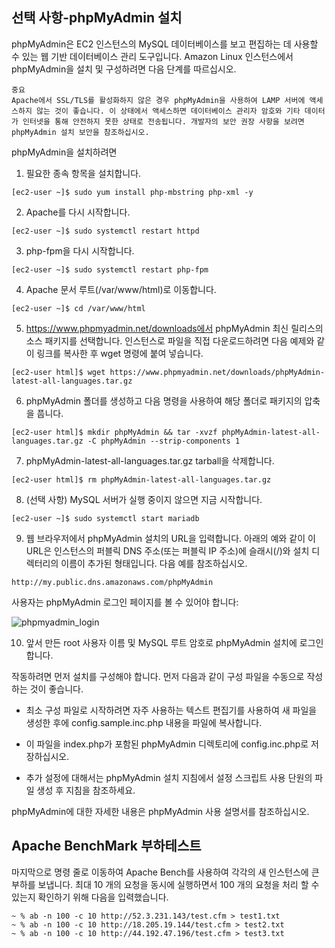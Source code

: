 <!--
# 자습서: Amazon Linux 2에 LAMP 웹 서버 설치

다음 절차를 통해 Amazon Linux 2 인스턴스에서 PHP 및 MariaDB(커뮤니티에서 개발한 MySQL 포크) 지원을 포함하는 Apache 웹 서버를 설치할 수 있습니다. 이 웹 서버를 LAMP 웹 서버 또는 LAMP 스택이라고도 합니다. 이 서버를 사용해서 고정 웹사이트를 호스팅하거나 데이터베이스에서 정보를 읽고 쓰는 동적 PHP 애플리케이션을 배포할 수 있습니다.

```
중요
Ubuntu 또는 Red Hat Enterprise, Linux와 같은 다른 배포에서 LAMP 웹 서버를 설정하려는 경우 이 자습서를 이용할 수 없습니다. Amazon Linux AMI의 경우 자습서: Amazon Linux AMI에 LAMP 웹 서버 설치 섹션을 참조하세요. Ubuntu의 경우 Ubuntu 커뮤니티 설명서 ApacheMySQLPHP를 참조하세요. 다른 배포는 관련 설명서를 참조하세요.
```

## 작업

[1단계: LAMP 서버 준비](#1단계-LAMP-서버-준비)  
[2단계: LAMP 서버 테스트](#2단계-LAMP-서버-테스트)  
[3단계: 데이터베이스 서버 보안 설정](#3단계-데이터베이스-서버-보안-설정)  
[4단계: 선택 사항-phpMyAdmin 설치](#4단계-선택-사항-phpMyAdmin-설치)  

## 1단계: LAMP 서버 준비
사전 조건

- 본 자습서는 Amazon Linux 2를 사용하여 사용자가 인터넷에서 접근할 수 있는 퍼블릭 DNS 이름을 가진 새 인스턴스를 이미 실행한 것으로 가정하고 있습니다. 자세한 내용은 1단계: 인스턴스 시작 단원을 참조하세요. SSH(포트 22), HTTP(포트 80), HTTPS(포트 443) 연결을 허용할 수 있도록 보안 그룹을 구성해야 합니다. 이 사전 요구 사항에 대한 자세한 내용은 Linux 인스턴스의 인바운드 트래픽 권한 부여 단원을 참조하십시오.

- 다음 절차는 Amazon Linux 2에서 사용할 수 있는 최신 PHP 버전(PHP 7.2)을 설치합니다. 이 자습서에서 명시한 애플리케이션이 아닌 PHP 애플리케이션을 사용하려는 경우 PHP 7.2와의 호환성을 확인해야 합니다.

LAMP 서버를 준비하려면

1. 인스턴스에 연결합니다.

2. 모든 소프트웨어 패키지가 최신 상태로 업데이트되어 있는지 확인하기 위해, 인스턴스에서 퀵 소프트웨어 업데이트를 실행합니다. 이 업데이트 과정은 몇 분 정도 시간이 소요될 수 있지만, 최신 보안 업데이트와 버그 수정을 위해 수행할 필요가 있습니다.

-y 옵션을 사용하면 확인 여부를 묻지 않고 업데이트를 설치합니다. 설치 전에 업데이트 정보를 확인하려면 이 옵션을 생략합니다.

```
[ec2-user ~]$ sudo yum update -y
```

3. lamp-mariadb10.2-php7.2 및 php7.2 Amazon Linux Extras 리포지토리를 설치하여 Amazon Linux 2용 LAMP MariaDB 및 PHP 패키지의 최신 버전을 가져옵니다.

```
[ec2-user ~]$ sudo amazon-linux-extras install -y lamp-mariadb10.2-php7.2 php7.2
```

sudo: amazon-linux-extras: command not found 오류가 발생하면 인스턴스가 Amazon Linux 2 AMI로 실행되지 않은 것입니다(Amazon Linux AMI를 사용하고 있는 것일 수 있음). 다음 명령을 사용하여 Amazon Linux 버전을 볼 수 있습니다.

```
[ec2-user ~]$ cat /etc/system-release
```

4. 이제 인스턴스가 최신 상태이므로 Apache 웹 서버, MariaDB, PHP 소프트웨어 패키지를 설치할 수 있습니다.

yum install 명령을 사용하여 여러 소프트웨어 패키지와 모든 관련 종속 프로그램을 동시에 설치합니다.

```
[ec2-user ~]$ sudo yum install -y httpd mariadb-server
```

다음 명령을 사용하여 이러한 패키지의 현재 버전을 볼 수 있습니다.

```
[ec2-user ~]$ yum info package_name
```

5. Apache 웹 서버를 시작합니다.

```
[ec2-user ~]$ sudo systemctl start httpd
```

6. systemctl 명령을 사용하여 Apache 웹 서버가 매번 시스템이 부팅할 때마다 시작되도록 합니다.

```
[ec2-user ~]$ sudo systemctl enable httpd
```

다음 명령을 실행하여 httpd가 실행되고 있는지 확인할 수 있습니다.

```
[ec2-user ~]$ sudo systemctl is-enabled httpd
```

7. 인스턴스에 대해 인바운드 HTTP(포트 80) 연결을 허용하는 보안 규칙이 없는 경우 추가합니다. 기본적으로 초기화 중에 인스턴스에 대해 launch-wizard-N 보안 그룹이 설정됩니다. 이 그룹에는 SSH 연결을 허용하는 규칙이 한 개 들어 있습니다.

- https://console.aws.amazon.com/ec2/에서 Amazon EC2 콘솔을 엽니다.

- 인스턴스를 선택하고 해당 인스턴스를 선택합니다.

- 보안 탭에서 인바운드 규칙을 확인합니다. 다음과 같은 규칙이 표시되어야 합니다.

```
Port range   Protocol     Source
22           tcp          0.0.0.0/0
```

- 보안 그룹에 대한 링크를 선택합니다. 보안 그룹에 규칙 추가의 절차를 사용하여 다음 값으로 새로운 인바운드 보안 규칙을 추가합니다.

  - 유형: HTTP

  - 프로토콜: TCP

  - 포트 범위: 80

  - 소스: 사용자 지정

8. 웹 서버를 테스트합니다. 웹 브라우저에서 인스턴스의 공용 DNS 주소(또는 공용 IP 주소)를 입력합니다. /var/www/html에 콘텐츠가 없으면 Apache 테스트 페이지가 표시됩니다. Amazon EC2 콘솔을 사용하여 인스턴스의 퍼블릭 DNS를 확인할 수 있습니다. 퍼블릭 DNS 열을 확인합니다. 이 열이 숨겨진 경우 열 표시/숨기기 아이콘(기어 모양 아이콘)을 선택하고 퍼블릭 DNS를 선택합니다.

인스턴스의 보안 그룹에 포트 80에서 HTTP 트래픽을 허용하는 규칙이 포함되어 있는지 확인합니다. 자세한 내용은 보안 그룹에 규칙 추가 단원을 참조하십시오.

중요
Amazon Linux을 사용하지 않는 경우, 이러한 연결을 허용하도록 인스턴스의 방화벽을 구성할 필요가 있습니다. 방화벽 구성 방법에 대한 자세한 내용은 사용자의 특정 배포에 대한 문서를 참조하십시오.

![apache_test_page_al2_2.4](./images/apache_test_page_al2_2.4.png)

Apache httpd는 Apache document root라는 디렉터리에 보관된 파일을 처리합니다. Amazon Linux Apache 문서 루트는 /var/www/html이며, 기본적으로 루트에서 소유합니다.

ec2-user 계정에서 이 디렉터리의 파일을 조작할 수 있게 하려면 디렉터리의 소유권과 권한을 변경해야 합니다. 이 작업을 수행하는 방법에는 여러 가지가 있습니다. 본 자습서에서는 ec2-user를 apache 그룹에 추가하여 apache 그룹에 /var/www 디렉터리의 소유권을 부여하고 쓰기 권한을 할당합니다.

파일 권한 설정

1. 사용자(이 경우는 ec2-user)를 apache 그룹에 추가합니다.

```
[ec2-user ~]$ sudo usermod -a -G apache ec2-user
```

2. 로그아웃하고 다시 로그인한 다음, 새 그룹을 선택하고 멤버십을 확인합니다.

  - 로그아웃합니다(exit 명령을 사용하거나 터미널 창 닫기).

```
[ec2-user ~]$ exit
```

  - apache 그룹의 멤버십을 확인하려면 인스턴스에 다시 연결한 후 다음 명령을 실행합니다.

```
[ec2-user ~]$ groups
ec2-user adm wheel apache systemd-journal
```

3. /var/www 및 그 콘텐츠의 그룹 소유권을 apache 그룹으로 변경합니다.

```
[ec2-user ~]$ sudo chown -R ec2-user:apache /var/www
```

4. 그룹 쓰기 권한을 추가하여 나중에 하위 디렉터리에 대한 그룹 ID를 설정하려면 /var/www와 그 하위 디렉터리의 디렉터리 권한을 변경합니다.

```
[ec2-user ~]$ sudo chmod 2775 /var/www && find /var/www -type d -exec sudo chmod 2775 {} \;
```

5. 그룹 쓰기 권한을 추가하려면 /var/www 및 그 하위 디렉터리의 파일 권한을 반복하여 변경합니다.

```
[ec2-user ~]$ find /var/www -type f -exec sudo chmod 0664 {} \;
```

이제 ec2-user와 apache 그룹의 향후 멤버는 Apache document root에서 파일 추가, 삭제, 편집을 할 수 있고, 이를 통해 사용자는 정적 웹 사이트 또는 PHP 애플리케이션과 같은 콘텐츠를 추가할 수 있습니다.

웹 서버를 보호하려면(선택 사항)

HTTP 프로토콜을 실행하는 웹 서버는 송신하거나 수신하는 데이터에 대해 아무런 전송 보안 기능도 제공하지 않습니다. 웹 브라우저를 사용하여 HTTP 서버에 연결할 때 방문하는 URL, 수신하는 웹 페이지의 내용, 제출하는 HTML 양식의 내용(암호 포함)이 모두 네트워크 경로를 따라 어디서든 엿보려는 사람들에게 보입니다. 웹 서버를 안전하게 보호하기 위한 최선의 방법은 SSL/TLS 암호화로 데이터를 보호하는 HTTPS(HTTP Secure) 지원 기능을 설치하는 것입니다.

## 2단계: LAMP 서버 테스트
서버가 설치되어 실행 중이고 파일 권한이 올바르게 설정되었다면 사용자의 ec2-user 계정을 통해 인터넷에서 사용 가능한 /var/www/html 디렉터리에서 PHP 파일을 생성할 수 있어야 합니다.

LAMP 서버를 테스트하려면

1. Apache 문서 루트에서 PHP 파일을 생성합니다.

```
[ec2-user ~]$ echo "<?php phpinfo(); ?>" > /var/www/html/phpinfo.php
```

이 명령을 실행하는 동안 "Permission denied" 오류가 발생하면, 로그아웃하고 다시 로그인한 다음, 파일 권한 설정에서 구성한 적절한 그룹 권한을 선택합니다.

2. 웹 브라우저에서는 방금 생성한 파일의 URL을 입력합니다. 이 URL은 인스턴스의 퍼블릭 DNS 주소에 슬래시(/)와 파일 이름이 추가된 형태입니다. 다음 예를 참조하십시오.

http://my.public.dns.amazonaws.com/phpinfo.php
PHP 정보 페이지가 표시되어야 합니다:

![phpinfo7.2.10](./images/phpinfo7.2.10.png)

이 페이지가 보이지 않을 경우 이전 단계에서 /var/www/html/phpinfo.php 파일이 제대로 생성되었는지 확인하십시오. 또한 다음 명령을 사용하여 필수 패키지가 모두 설치되었는지도 확인할 수 있습니다.

```
[ec2-user ~]$ sudo yum list installed httpd mariadb-server php-mysqlnd
```

출력에서 필요한 패키지가 하나라도 나열되지 않으면, sudo yum install package 명령을 사용하여 패키지를 설치합니다. php7.2 및 lamp-mariadb10.2-php7.2 extra가 amazon-linux-extras 명령의 출력에서 활성화되는지도 확인합니다.

3. phpinfo.php 파일을 삭제합니다. 이 파일은 유용한 정보를 포함하고 있지만 보안상 이유로 인터넷에 공개되어서는 안 됩니다.

```
[ec2-user ~]$ rm /var/www/html/phpinfo.php
```

이제 LAMP 웹 서버가 완전히 동작하는 상태가 됩니다. /var/www/html의 Apache document root에 콘텐츠를 추가하면 인스턴스에 대한 퍼블릭 DNS 주소에서 그 콘텐츠를 볼 수 있습니다.

## 3단계: 데이터베이스 서버 보안 설정
MariaDB 서버의 기본 설치는 테스트 및 개발 기능에 유용한 여러 기능을 포함하고 있지만, 이 기능들은 프로덕션 서버에서는 비활성화되거나 제거되어야 합니다. mysql_secure_installation 명령을 통해 루트 암호를 설정하고 설치 패키지에서 보안성이 낮은 기능을 제거하는 과정을 수행할 수 있습니다. MariaDB 서버를 사용할 계획이 없더라도 이 절차를 수행하는 것이 좋습니다.

MariaDB 서버의 보안을 유지하려면

1. MariaDB 서버를 시작합니다.

```
[ec2-user ~]$ sudo systemctl start mariadb
```

2. 실행 mysql_secure_installation.

```
[ec2-user ~]$ sudo mysql_secure_installation
```

  - 암호를 입력하라는 메시지가 표시되면 루트 계정의 암호를 입력합니다.

  - 현재 루트 암호를 입력합니다. 기본적으로 root 계정에는 암호가 없습니다. Enter를 누릅니다.

  - 암호를 설정하려면 Y를 누른 후 안전한 암호를 두 번 입력합니다. 보안 암호 생성에 대한 자세한 내용은 https://identitysafe.norton.com/password-generator/ 단원을 참조하십시오. 이 암호를 안전한 장소에 보관하시기 바랍니다.

  - MariaDB에 대한 루트 암호를 설정하는 것은 데이터베이스를 보호하는 가장 기초적인 방법일 뿐입니다. 데이터베이스 기반 애플리케이션을 빌드하거나 설치할 때, 일반적으로 그 애플리케이션의 데이터베이스 서비스 사용자를 만들고 데이터베이스 관리 이외의 어떤 목적으로도 루트 계정을 사용하지 못하게 합니다.

  - Y를 눌러서 익명 사용자 계정을 제거합니다.

  - Y를 입력하여 원격 루트 로그인을 비활성화합니다.

  - Y를 눌러서 테스트 데이터베이스를 제거합니다.

  - Y를 눌러서 권한 테이블을 다시 로드하고 변경사항을 저장합니다.

3. (선택 사항) 지금 바로 사용할 계획이 아니라면 MariaDB 서버를 중지합니다. 필요할 때 다시 시작할 수 있습니다.

```
[ec2-user ~]$ sudo systemctl stop mariadb
```

4. (선택 사항) 부팅 시 MariaDB 서버가 시작되도록 하려면 다음 명령을 입력합니다.

```
[ec2-user ~]$ sudo systemctl enable mariadb
```

## 4단계: 선택 사항-phpMyAdmin 설치
-->

## 선택 사항-phpMyAdmin 설치
phpMyAdmin은 EC2 인스턴스의 MySQL 데이터베이스를 보고 편집하는 데 사용할 수 있는 웹 기반 데이터베이스 관리 도구입니다. Amazon Linux 인스턴스에서 phpMyAdmin을 설치 및 구성하려면 다음 단계를 따르십시오.

```
중요
Apache에서 SSL/TLS를 활성화하지 않은 경우 phpMyAdmin을 사용하여 LAMP 서버에 액세스하지 않는 것이 좋습니다. 이 상태에서 액세스하면 데이터베이스 관리자 암호와 기타 데이터가 인터넷을 통해 안전하지 못한 상태로 전송됩니다. 개발자의 보안 권장 사항을 보려면 phpMyAdmin 설치 보안을 참조하십시오.
```

phpMyAdmin을 설치하려면

1. 필요한 종속 항목을 설치합니다.

```
[ec2-user ~]$ sudo yum install php-mbstring php-xml -y
```

2. Apache를 다시 시작합니다.

```
[ec2-user ~]$ sudo systemctl restart httpd
```

3. php-fpm을 다시 시작합니다.

```
[ec2-user ~]$ sudo systemctl restart php-fpm
```

4. Apache 문서 루트(/var/www/html)로 이동합니다.

```
[ec2-user ~]$ cd /var/www/html
```

5. https://www.phpmyadmin.net/downloads에서 phpMyAdmin 최신 릴리스의 소스 패키지를 선택합니다. 인스턴스로 파일을 직접 다운로드하려면 다음 예제와 같이 링크를 복사한 후 wget 명령에 붙여 넣습니다.

```
[ec2-user html]$ wget https://www.phpmyadmin.net/downloads/phpMyAdmin-latest-all-languages.tar.gz
```

6. phpMyAdmin 폴더를 생성하고 다음 명령을 사용하여 해당 폴더로 패키지의 압축을 풉니다.

```
[ec2-user html]$ mkdir phpMyAdmin && tar -xvzf phpMyAdmin-latest-all-languages.tar.gz -C phpMyAdmin --strip-components 1
```

7. phpMyAdmin-latest-all-languages.tar.gz tarball을 삭제합니다.

```
[ec2-user html]$ rm phpMyAdmin-latest-all-languages.tar.gz
```

8. (선택 사항) MySQL 서버가 실행 중이지 않으면 지금 시작합니다.

```
[ec2-user ~]$ sudo systemctl start mariadb
```

9. 웹 브라우저에서 phpMyAdmin 설치의 URL을 입력합니다. 아래의 예와 같이 이 URL은 인스턴스의 퍼블릭 DNS 주소(또는 퍼블릭 IP 주소)에 슬래시(/)와 설치 디렉터리의 이름이 추가된 형태입니다. 다음 예를 참조하십시오.

```
http://my.public.dns.amazonaws.com/phpMyAdmin
```

사용자는 phpMyAdmin 로그인 페이지를 볼 수 있어야 합니다:

![phpmyadmin_login](./images/phpmyadmin_login.png)

10. 앞서 만든 root 사용자 이름 및 MySQL 루트 암호로 phpMyAdmin 설치에 로그인합니다.

작동하려면 먼저 설치를 구성해야 합니다. 먼저 다음과 같이 구성 파일을 수동으로 작성하는 것이 좋습니다.

  - 최소 구성 파일로 시작하려면 자주 사용하는 텍스트 편집기를 사용하여 새 파일을 생성한 후에 config.sample.inc.php 내용을 파일에 복사합니다.

  - 이 파일을 index.php가 포함된 phpMyAdmin 디렉토리에 config.inc.php로 저장하십시오.

  - 추가 설정에 대해서는 phpMyAdmin 설치 지침에서 설정 스크립트 사용 단원의 파일 생성 후 지침을 참조하세요.

phpMyAdmin에 대한 자세한 내용은 phpMyAdmin 사용 설명서를 참조하십시오.

## Apache BenchMark 부하테스트
마지막으로 명령 줄로 이동하여 Apache Bench를 사용하여 각각의 새 인스턴스에 큰 부하를 보냅니다. 
최대 10 개의 요청을 동시에 실행하면서 100 개의 요청을 처리 할 수 ​​있는지 확인하기 위해 다음을 입력했습니다.

```
~ % ab -n 100 -c 10 http://52.3.231.143/test.cfm > test1.txt
~ % ab -n 100 -c 10 http://18.205.19.144/test.cfm > test2.txt
~ % ab -n 100 -c 10 http://44.192.47.196/test.cfm > test3.txt
```